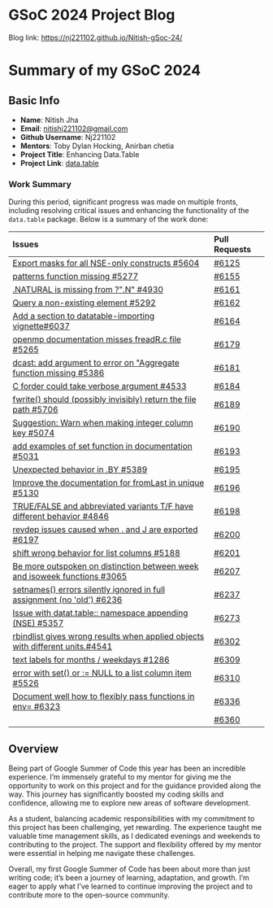 # GSoC 2024 Project Blog

Blog link: https://nj221102.github.io/Nitish-gSoc-24/

# Summary of my GSoC 2024
## Basic Info
- **Name**: Nitish Jha
- **Email**: nitishj221102@gmail.com
- **Github Username**: Nj221102
- **Mentors**: Toby Dylan Hocking, Anirban chetia
- **Project Title**: Enhancing Data.Table
- **Project Link**: [data.table](https://github.com/Rdatatable/data.table)

### Work Summary

During this period, significant progress was made on multiple fronts, including resolving critical issues and enhancing the functionality of the `data.table` package. Below is a summary of the work done:

| Issues | Pull Requests |
| :------ |:--- |
| [Export masks for all NSE-only constructs #5604](https://github.com/Rdatatable/data.table/issues/5604) | [#6125](https://github.com/Rdatatable/data.table/pull/6125) |
| [patterns function missing #5277](https://github.com/Rdatatable/data.table/issues/5277) | [#6155](https://github.com/Rdatatable/data.table/pull/6155) |
| [.NATURAL is missing from ?".N" #4930](https://github.com/Rdatatable/data.table/issues/4930) | [#6161](https://github.com/Rdatatable/data.table/pull/6161) |
| [Query a non-existing element #5292](https://github.com/Rdatatable/data.table/issues/5292) | [#6162](https://github.com/Rdatatable/data.table/pull/6162) |
| [Add a section to datatable-importing vignette#6037](https://github.com/Rdatatable/data.table/issues/6037) | [#6164](https://github.com/Rdatatable/data.table/pull/6164) |
| [openmp documentation misses freadR.c file #5265](https://github.com/Rdatatable/data.table/issues/5265) | [#6179](https://github.com/Rdatatable/data.table/pull/6179) |
| [dcast: add argument to error on "Aggregate function missing #5386](https://github.com/Rdatatable/data.table/issues/5386) | [#6181](https://github.com/Rdatatable/data.table/pull/6181) |
| [C forder could take verbose argument #4533](https://github.com/Rdatatable/data.table/issues/4533) | [#6184](https://github.com/Rdatatable/data.table/pull/6184) |
| [fwrite() should (possibly invisibly) return the file path #5706](https://github.com/Rdatatable/data.table/issues/5706) | [#6189](https://github.com/Rdatatable/data.table/pull/6189) |
| [Suggestion: Warn when making integer column key #5074](https://github.com/Rdatatable/data.table/issues/5074) | [#6190](https://github.com/Rdatatable/data.table/pull/6190) |
| [add examples of set function in documentation #5031](https://github.com/Rdatatable/data.table/issues/5031) | [#6193](https://github.com/Rdatatable/data.table/pull/6193) |
| [Unexpected behavior in .BY #5389](https://github.com/Rdatatable/data.table/issues/5389) | [#6195](https://github.com/Rdatatable/data.table/pull/6195) |
| [Improve the documentation for fromLast in unique #5130](https://github.com/Rdatatable/data.table/issues/5130) | [#6196](https://github.com/Rdatatable/data.table/pull/6196) |
| [TRUE/FALSE and abbreviated variants T/F have different behavior #4846](https://github.com/Rdatatable/data.table/issues/4846) | [#6198](https://github.com/Rdatatable/data.table/pull/6198) |
| [revdep issues caused when . and J are exported #6197](https://github.com/Rdatatable/data.table/issues/6197) | [#6200](https://github.com/Rdatatable/data.table/pull/6200) |
| [shift wrong behavior for list columns #5188](https://github.com/Rdatatable/data.table/issues/5188) | [#6201](https://github.com/Rdatatable/data.table/pull/6201) |
| [Be more outspoken on distinction between week and isoweek functions #3065](https://github.com/Rdatatable/data.table/issues/3065) | [#6207](https://github.com/Rdatatable/data.table/pull/6207) |
| [setnames() errors silently ignored in full assignment (no 'old') #6236](https://github.com/Rdatatable/data.table/issues/6236) | [#6237](https://github.com/Rdatatable/data.table/pull/6237) |
| [Issue with datat.table:: namespace appending (NSE) #5357](https://github.com/Rdatatable/data.table/issues/5357) | [#6273](https://github.com/Rdatatable/data.table/pull/6273) |
| [rbindlist gives wrong results when applied objects with different units.#4541](https://github.com/Rdatatable/data.table/issues/4541) | [#6302](https://github.com/Rdatatable/data.table/pull/6302) |
| [text labels for months / weekdays #1286](https://github.com/Rdatatable/data.table/issues/1286) | [#6309](https://github.com/Rdatatable/data.table/pull/6309) |
| [error with set() or := NULL to a list column item #5526](https://github.com/Rdatatable/data.table/issues/5526) | [#6310](https://github.com/Rdatatable/data.table/pull/6310) |
| [Document well how to flexibly pass functions in env= #6323](https://github.com/Rdatatable/data.table/issues/6323) | [#6336](https://github.com/Rdatatable/data.table/pull/6336) |
| | [#6360](https://github.com/Rdatatable/data.table/pull/6360) |

## **Overview**

Being part of Google Summer of Code this year has been an incredible experience. I’m immensely grateful to my mentor for giving me the opportunity to work on this project and for the guidance provided along the way. This journey has significantly boosted my coding skills and confidence, allowing me to explore new areas of software development.

As a student, balancing academic responsibilities with my commitment to this project has been challenging, yet rewarding. The experience taught me valuable time management skills, as I dedicated evenings and weekends to contributing to the project. The support and flexibility offered by my mentor were essential in helping me navigate these challenges.

Overall, my first Google Summer of Code has been about more than just writing code; it’s been a journey of learning, adaptation, and growth. I’m eager to apply what I’ve learned to continue improving the project and to contribute more to the open-source community.
